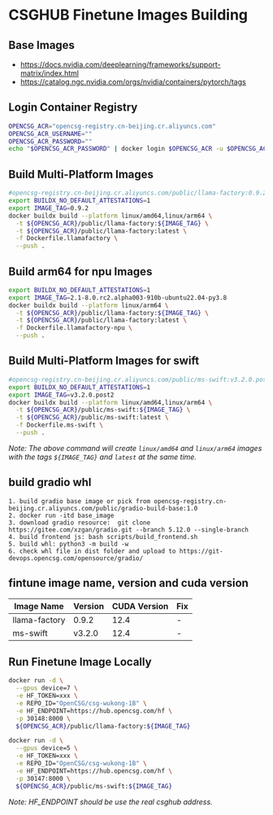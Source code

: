 # CSGHUB Finetune Images Building

## Base Images

- https://docs.nvidia.com/deeplearning/frameworks/support-matrix/index.html
- https://catalog.ngc.nvidia.com/orgs/nvidia/containers/pytorch/tags

## Login Container Registry

```bash
OPENCSG_ACR="opencsg-registry.cn-beijing.cr.aliyuncs.com"
OPENCSG_ACR_USERNAME=""
OPENCSG_ACR_PASSWORD=""
echo "$OPENCSG_ACR_PASSWORD" | docker login $OPENCSG_ACR -u $OPENCSG_ACR_USERNAME --password-stdin
```

## Build Multi-Platform Images

```bash
#opencsg-registry.cn-beijing.cr.aliyuncs.com/public/llama-factory:0.9.2
export BUILDX_NO_DEFAULT_ATTESTATIONS=1
export IMAGE_TAG=0.9.2
docker buildx build --platform linux/amd64,linux/arm64 \
  -t ${OPENCSG_ACR}/public/llama-factory:${IMAGE_TAG} \
  -t ${OPENCSG_ACR}/public/llama-factory:latest \
  -f Dockerfile.llamafactory \
  --push .
```

## Build arm64 for npu Images

```bash
export BUILDX_NO_DEFAULT_ATTESTATIONS=1
export IMAGE_TAG=2.1-8.0.rc2.alpha003-910b-ubuntu22.04-py3.8
docker buildx build --platform linux/arm64 \
  -t ${OPENCSG_ACR}/public/llama-factory:${IMAGE_TAG} \
  -t ${OPENCSG_ACR}/public/llama-factory:latest \
  -f Dockerfile.llamafactory-npu \
  --push .
```

## Build Multi-Platform Images for swift

```bash
#opencsg-registry.cn-beijing.cr.aliyuncs.com/public/ms-swift:v3.2.0.post2
export BUILDX_NO_DEFAULT_ATTESTATIONS=1
export IMAGE_TAG=v3.2.0.post2
docker buildx build --platform linux/amd64,linux/arm64 \
  -t ${OPENCSG_ACR}/public/ms-swift:${IMAGE_TAG} \
  -t ${OPENCSG_ACR}/public/ms-swift:latest \
  -f Dockerfile.ms-swift \
  --push .
```

_Note: The above command will create `linux/amd64` and `linux/arm64` images with the tags `${IMAGE_TAG}` and `latest` at the same time._

## build gradio whl

```
1. build gradio base image or pick from opencsg-registry.cn-beijing.cr.aliyuncs.com/public/gradio-build-base:1.0
2. docker run -itd base_image
3. download gradio resource:  git clone https://gitee.com/xzgan/gradio.git --branch 5.12.0 --single-branch
4. build frontend js: bash scripts/build_frontend.sh
5. build whl: python3 -m build -w
6. check whl file in dist folder and upload to https://git-devops.opencsg.com/opensource/gradio/
```

## fintune image name, version and cuda version

| Image Name    | Version | CUDA Version | Fix |
| ------------- | ------- | ------------ | --- |
| llama-factory | 0.9.2   | 12.4         | -   |
| ms-swift      | v3.2.0  | 12.4         | -   |

## Run Finetune Image Locally

```bash
docker run -d \
  --gpus device=7 \
  -e HF_TOKEN=xxx \
  -e REPO_ID="OpenCSG/csg-wukong-1B" \
  -e HF_ENDPOINT=https://hub.opencsg.com/hf \
  -p 30148:8000 \
  ${OPENCSG_ACR}/public/llama-factory:${IMAGE_TAG}

docker run -d \
  --gpus device=5 \
  -e HF_TOKEN=xxx \
  -e REPO_ID="OpenCSG/csg-wukong-1B" \
  -e HF_ENDPOINT=https://hub.opencsg.com/hf \
  -p 30147:8000 \
  ${OPENCSG_ACR}/public/ms-swift:${IMAGE_TAG}
```

_Note: HF_ENDPOINT should be use the real csghub address._
